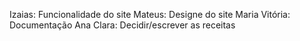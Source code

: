 Izaias: Funcionalidade do site
Mateus: Designe do site
Maria Vitória: Documentação
Ana Clara: Decidir/escrever as receitas
